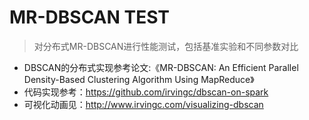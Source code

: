 # MR-DBSCAN TEST
> 对分布式MR-DBSCAN进行性能测试，包括基准实验和不同参数对比
+ DBSCAN的分布式实现参考论文:《MR-DBSCAN: An Efficient Parallel Density-Based Clustering Algorithm Using MapReduce》
+ 代码实现参考：https://github.com/irvingc/dbscan-on-spark
+ 可视化动画见：http://www.irvingc.com/visualizing-dbscan
